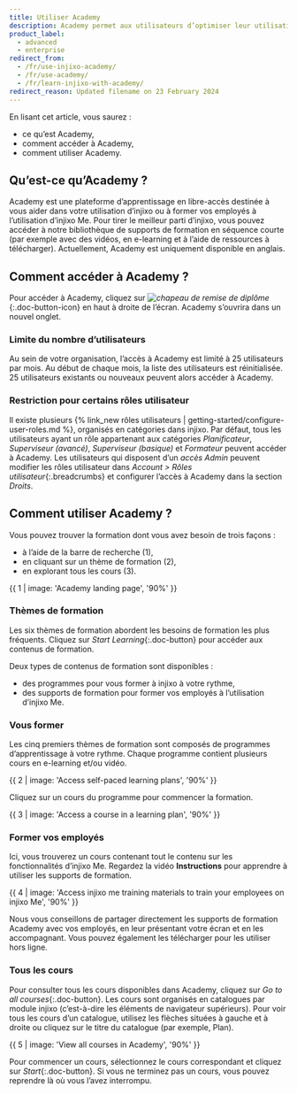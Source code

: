 ```yaml
---
title: Utiliser Academy
description: Academy permet aux utilisateurs d’optimiser leur utilisation d’injixo.
product_label:
  - advanced
  - enterprise
redirect_from:
  - /fr/use-injixo-academy/
  - /fr/use-academy/
  - /fr/learn-injixo-with-academy/
redirect_reason: Updated filename on 23 February 2024
---
```


En lisant cet article, vous saurez&nbsp;:

- ce qu’est Academy,
- comment accéder à Academy,
- comment utiliser Academy.

## Qu’est-ce qu’Academy&nbsp;?

Academy est une plateforme d’apprentissage en libre-accès destinée à vous aider dans votre utilisation d’injixo ou à former vos employés à l’utilisation d’injixo Me. Pour tirer le meilleur parti d’injixo, vous pouvez accéder à notre bibliothèque de supports de formation en séquence courte (par exemple avec des vidéos, en e-learning et à l’aide de ressources à télécharger). Actuellement, Academy est uniquement disponible en anglais.

## Comment accéder à Academy&nbsp;?

Pour accéder à Academy, cliquez sur _![chapeau de remise de diplôme](/assets/img/common/academic_cap.png)_{:.doc-button-icon} en haut à droite de l’écran. Academy s’ouvrira dans un nouvel onglet.

### Limite du nombre d’utilisateurs

Au sein de votre organisation, l’accès à Academy est limité à 25 utilisateurs par mois. Au début de chaque mois, la liste des utilisateurs est réinitialisée. 25 utilisateurs existants ou nouveaux peuvent alors accéder à Academy.

### Restriction pour certains rôles utilisateur

Il existe plusieurs {% link_new rôles utilisateurs | getting-started/configure-user-roles.md %}, organisés en catégories dans injixo. Par défaut, tous les utilisateurs ayant un rôle appartenant aux catégories _Planificateur_, _Superviseur (avancé)_, _Superviseur (basique)_ et _Formateur_ peuvent accéder à Academy. Les utilisateurs qui disposent d’un _accès Admin_ peuvent modifier les rôles utilisateur dans _Account > Rôles utilisateur_{:.breadcrumbs} et configurer l’accès à Academy dans la section _Droits_.

## Comment utiliser Academy&nbsp;?

Vous pouvez trouver la formation dont vous avez besoin de trois façons&nbsp;:

- à l’aide de la barre de recherche (1),
- en cliquant sur un thème de formation (2),
- en explorant tous les cours (3).

{{ 1 | image: 'Academy landing page', '90%' }}

### Thèmes de formation

Les six thèmes de formation abordent les besoins de formation les plus fréquents. Cliquez sur _Start Learning_{:.doc-button} pour accéder aux contenus de formation.

Deux types de contenus de formation sont disponibles&nbsp;:

- des programmes pour vous former à injixo à votre rythme,
- des supports de formation pour former vos employés à l’utilisation d’injixo Me.

### Vous former

Les cinq premiers thèmes de formation sont composés de programmes d’apprentissage à votre rythme. Chaque programme contient plusieurs cours en e-learning et/ou vidéo.

{{ 2 | image: 'Access self-paced learning plans', '90%' }}

Cliquez sur un cours du programme pour commencer la formation.

{{ 3 | image: 'Access a course in a learning plan', '90%' }}

### Former vos employés

Ici, vous trouverez un cours contenant tout le contenu sur les fonctionnalités d’injixo Me. Regardez la vidéo **Instructions** pour apprendre à utiliser les supports de formation.

{{ 4 | image: 'Access injixo me training materials to train your employees on injixo Me', '90%' }}

Nous vous conseillons de partager directement les supports de formation Academy avec vos employés, en leur présentant votre écran et en les accompagnant. Vous pouvez également les télécharger pour les utiliser hors ligne.

### Tous les cours

Pour consulter tous les cours disponibles dans Academy, cliquez sur _Go to all courses_{:.doc-button}. Les cours sont organisés en catalogues par module injixo (c’est-à-dire les éléments de navigateur supérieurs). Pour voir tous les cours d’un catalogue, utilisez les flèches situées à gauche et à droite ou cliquez sur le titre du catalogue (par exemple, Plan).

{{ 5 | image: 'View all courses in Academy', '90%' }}

Pour commencer un cours, sélectionnez le cours correspondant et cliquez sur _Start_{:.doc-button}. Si vous ne terminez pas un cours, vous pouvez reprendre là où vous l’avez interrompu.
